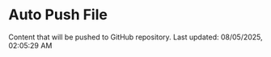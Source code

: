 # Auto Push File

Content that will be pushed to GitHub repository.
Last updated: 08/05/2025, 02:05:29 AM